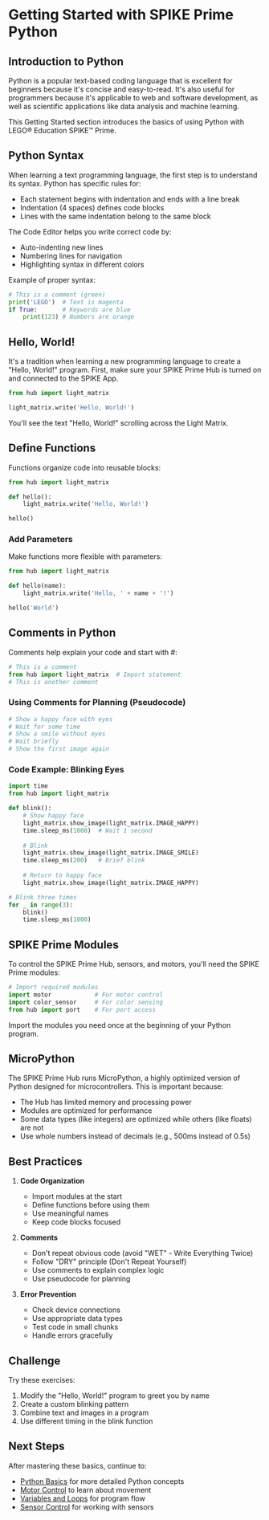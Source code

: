 # Getting Started with SPIKE Prime Python

## Introduction to Python

Python is a popular text-based coding language that is excellent for beginners because it's concise and easy-to-read. It's also useful for programmers because it's applicable to web and software development, as well as scientific applications like data analysis and machine learning.

This Getting Started section introduces the basics of using Python with LEGO® Education SPIKE™ Prime.

## Python Syntax

When learning a text programming language, the first step is to understand its syntax. Python has specific rules for:

- Each statement begins with indentation and ends with a line break
- Indentation (4 spaces) defines code blocks
- Lines with the same indentation belong to the same block

The Code Editor helps you write correct code by:
- Auto-indenting new lines
- Numbering lines for navigation
- Highlighting syntax in different colors

Example of proper syntax:
```python
# This is a comment (green)
print('LEGO')  # Text is magenta
if True:       # Keywords are blue
    print(123) # Numbers are orange
```

## Hello, World!

It's a tradition when learning a new programming language to create a "Hello, World!" program. First, make sure your SPIKE Prime Hub is turned on and connected to the SPIKE App.

```python
from hub import light_matrix

light_matrix.write('Hello, World!')
```

You'll see the text "Hello, World!" scrolling across the Light Matrix.

## Define Functions

Functions organize code into reusable blocks:

```python
from hub import light_matrix

def hello():
    light_matrix.write('Hello, World!')

hello()
```

### Add Parameters

Make functions more flexible with parameters:

```python
from hub import light_matrix

def hello(name):
    light_matrix.write('Hello, ' + name + '!')

hello('World')
```

## Comments in Python

Comments help explain your code and start with #:

```python
# This is a comment
from hub import light_matrix  # Import statement
# This is another comment
```

### Using Comments for Planning (Pseudocode)

```python
# Show a happy face with eyes
# Wait for some time
# Show a smile without eyes
# Wait briefly
# Show the first image again
```

### Code Example: Blinking Eyes

```python
import time
from hub import light_matrix

def blink():
    # Show happy face
    light_matrix.show_image(light_matrix.IMAGE_HAPPY)
    time.sleep_ms(1000)  # Wait 1 second
    
    # Blink
    light_matrix.show_image(light_matrix.IMAGE_SMILE)
    time.sleep_ms(200)   # Brief blink
    
    # Return to happy face
    light_matrix.show_image(light_matrix.IMAGE_HAPPY)

# Blink three times
for _ in range(3):
    blink()
    time.sleep_ms(1000)
```

## SPIKE Prime Modules

To control the SPIKE Prime Hub, sensors, and motors, you'll need the SPIKE Prime modules:

```python
# Import required modules
import motor            # For motor control
import color_sensor     # For color sensing
from hub import port    # For port access
```

Import the modules you need once at the beginning of your Python program.

## MicroPython

The SPIKE Prime Hub runs MicroPython, a highly optimized version of Python designed for microcontrollers. This is important because:

- The Hub has limited memory and processing power
- Modules are optimized for performance
- Some data types (like integers) are optimized while others (like floats) are not
- Use whole numbers instead of decimals (e.g., 500ms instead of 0.5s)

## Best Practices

1. **Code Organization**
   - Import modules at the start
   - Define functions before using them
   - Use meaningful names
   - Keep code blocks focused

2. **Comments**
   - Don't repeat obvious code (avoid "WET" - Write Everything Twice)
   - Follow "DRY" principle (Don't Repeat Yourself)
   - Use comments to explain complex logic
   - Use pseudocode for planning

3. **Error Prevention**
   - Check device connections
   - Use appropriate data types
   - Test code in small chunks
   - Handle errors gracefully

## Challenge

Try these exercises:
1. Modify the "Hello, World!" program to greet you by name
2. Create a custom blinking pattern
3. Combine text and images in a program
4. Use different timing in the blink function

## Next Steps

After mastering these basics, continue to:
- [Python Basics](02_python_basics.md) for more detailed Python concepts
- [Motor Control](03_motor_control.md) to learn about movement
- [Variables and Loops](04_variables_and_loops.md) for program flow
- [Sensor Control](05_sensor_control.md) for working with sensors 